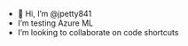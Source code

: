 - 👋 Hi, I’m @jpetty841
- I’m testing Azure ML
- I’m looking to collaborate on code shortcuts

<!---
jpetty841/jpetty841 is a ✨ special ✨ repository because its `README.md` (this file) appears on your GitHub profile.
You can click the Preview link to take a look at your changes.
--->
